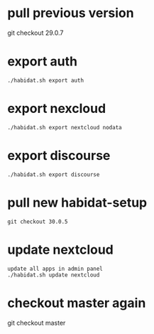 # pull previous version

git checkout 29.0.7

# export auth

```
./habidat.sh export auth
```

# export nexcloud

```
./habidat.sh export nextcloud nodata
```

# export discourse

```
./habidat.sh export discourse
```

# pull new habidat-setup

```
git checkout 30.0.5
```

# update nextcloud

```
update all apps in admin panel
./habidat.sh update nextcloud
```

# checkout master again

git checkout master

